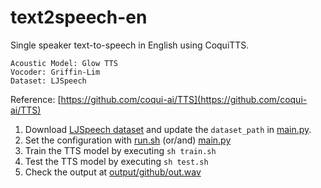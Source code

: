 # text2speech-en

Single speaker text-to-speech in English using CoquiTTS.

    Acoustic Model: Glow TTS
    Vocoder: Griffin-Lim
    Dataset: LJSpeech

Reference: [https://github.com/coqui-ai/TTS](https://github.com/coqui-ai/TTS)

1. Download [LJSpeech dataset](https://keithito.com/LJ-Speech-Dataset/) and update the `dataset_path` in [main.py](./main.py).
2. Set the configuration with [run.sh](./run.sh) (or/and) [main.py](./main.py)
3. Train the TTS model by executing `sh train.sh`
4. Test the TTS model by executing `sh test.sh`
5. Check the output at [output/github/out.wav](./output/github/out.wav)